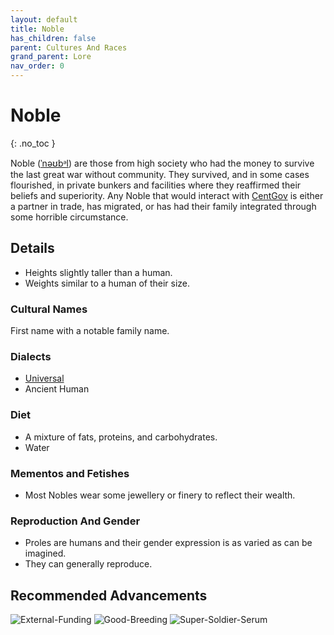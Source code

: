 ```yaml
---
layout: default
title: Noble
has_children: false
parent: Cultures And Races
grand_parent: Lore
nav_order: 0
---
```

# Noble
{: .no_toc }

Noble ([ˈnəʊbᵊl](https://en.wikipedia.org/wiki/International_Phonetic_Alphabet)) are those from high society who had the money to survive the last great war without community. They survived, and in some cases flourished, in private bunkers and facilities where they reaffirmed their beliefs and superiority. Any Noble that would interact with [CentGov](Game/Terms-And-Jargon#CentGov) is either a partner in trade, has migrated, or has had their family integrated through some horrible circumstance.

## Details
* Heights slightly taller than a human. 
* Weights similar to a human of their size.

### Cultural Names
First name with a notable family name.

### Dialects
* [Universal](Game/Terms-And-Jargon#Universal)
* Ancient Human


### Diet
* A mixture of fats, proteins, and carbohydrates.
* Water


### Mementos and Fetishes
* Most Nobles wear some jewellery or finery to reflect their wealth.

### Reproduction And Gender
* Proles are humans and their gender expression is as varied as can be imagined.
* They can generally reproduce.

## Recommended Advancements
![External-Funding](Game/Blocks/External-Funding)
![Good-Breeding](Game/Blocks/Good-Breeding)
![Super-Soldier-Serum](Game/Blocks/Super-Soldier-Serum)

